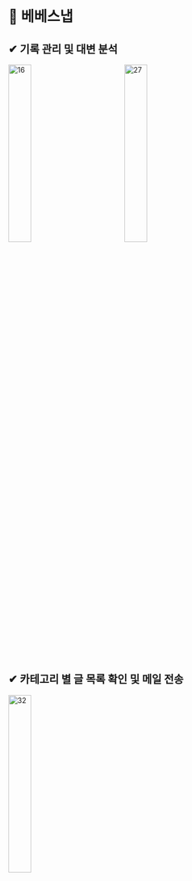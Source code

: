 # 👼 베베스냅

## ✔ 기록 관리 및 대변 분석

<img src="https://github.com/user-attachments/assets/c7446faf-bca0-4d34-87fe-7acb3fc872c7" alt="16" width="30%"/> 
&nbsp;&nbsp;&nbsp;&nbsp;&nbsp;&nbsp; &nbsp;&nbsp;&nbsp; &nbsp;&nbsp;&nbsp; &nbsp;&nbsp;&nbsp;  
<img src="https://github.com/user-attachments/assets/b1d2fb9e-dba3-4d0b-a621-7df3e7964d58" alt="27" width="30%"/>


## ✔ 카테고리 별 글 목록 확인 및 메일 전송


<img src="https://github.com/user-attachments/assets/1167aaa7-0525-4e3c-a1cd-2b3770bf197e" alt="32" width="30%"/>
